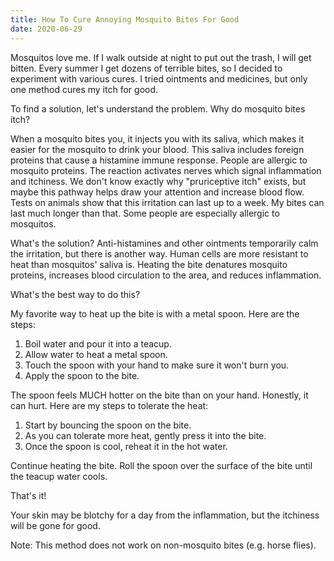 ```yaml
---
title: How To Cure Annoying Mosquito Bites For Good
date: 2020-06-29
---
```


Mosquitos love me. If I walk outside at night to put out the trash, I will get bitten. Every summer I get dozens of terrible bites, so I decided to experiment with various cures. I tried ointments and medicines, but only one method cures my itch for good.

To find a solution, let's understand the problem. Why do mosquito bites itch?

When a mosquito bites you, it injects you with its saliva, which makes it easier for the mosquito to drink your blood. This saliva includes foreign proteins that cause a histamine immune response. People are allergic to mosquito proteins. The reaction activates nerves which signal inflammation and itchiness. We don't know exactly why "pruriceptive itch" exists, but maybe this pathway helps draw your attention and increase blood flow. Tests on animals show that this irritation can last up to a week. My bites can last much longer than that. Some people are especially allergic to mosquitos.

What's the solution? Anti-histamines and other ointments temporarily calm the irritation, but there is another way. Human cells are more resistant to heat than mosquitos' saliva is. Heating the bite denatures mosquito proteins, increases blood circulation to the area, and reduces inflammation.

What's the best way to do this?

My favorite way to heat up the bite is with a metal spoon. Here are the steps:
1. Boil water and pour it into a teacup.
2. Allow water to heat a metal spoon.
3. Touch the spoon with your hand to make sure it won't burn you.
4. Apply the spoon to the bite.

The spoon feels MUCH hotter on the bite than on your hand. Honestly, it can hurt. Here are my steps to tolerate the heat:
1. Start by bouncing the spoon on the bite.
2. As you can tolerate more heat, gently press it into the bite.
3. Once the spoon is cool, reheat it in the hot water.

Continue heating the bite. Roll the spoon over the surface of the bite until the teacup water cools.

That's it! 

Your skin may be blotchy for a day from the inflammation, but the itchiness will be gone for good.

Note: This method does not work on non-mosquito bites (e.g. horse flies).
